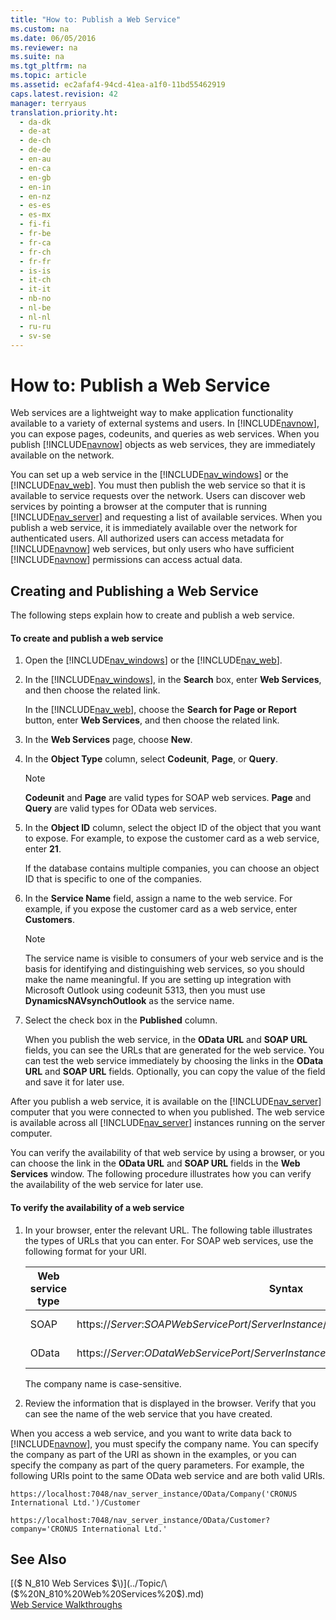 ```yaml
---
title: "How to: Publish a Web Service"
ms.custom: na
ms.date: 06/05/2016
ms.reviewer: na
ms.suite: na
ms.tgt_pltfrm: na
ms.topic: article
ms.assetid: ec2afaf4-94cd-41ea-a1f0-11bd55462919
caps.latest.revision: 42
manager: terryaus
translation.priority.ht: 
  - da-dk
  - de-at
  - de-ch
  - de-de
  - en-au
  - en-ca
  - en-gb
  - en-in
  - en-nz
  - es-es
  - es-mx
  - fi-fi
  - fr-be
  - fr-ca
  - fr-ch
  - fr-fr
  - is-is
  - it-ch
  - it-it
  - nb-no
  - nl-be
  - nl-nl
  - ru-ru
  - sv-se
---
```

# How to: Publish a Web Service
Web services are a lightweight way to make application functionality available to a variety of external systems and users. In [!INCLUDE[navnow](includes/navnow_md.md)], you can expose pages, codeunits, and queries as web services. When you publish [!INCLUDE[navnow](includes/navnow_md.md)] objects as web services, they are immediately available on the network.  
  
 You can set up a web service in the [!INCLUDE[nav_windows](includes/nav_windows_md.md)] or the [!INCLUDE[nav_web](includes/nav_web_md.md)]. You must then publish the web service so that it is available to service requests over the network. Users can discover web services by pointing a browser at the computer that is running [!INCLUDE[nav_server](includes/nav_server_md.md)] and requesting a list of available services. When you publish a web service, it is immediately available over the network for authenticated users. All authorized users can access metadata for [!INCLUDE[navnow](includes/navnow_md.md)] web services, but only users who have sufficient [!INCLUDE[navnow](includes/navnow_md.md)] permissions can access actual data.  
  
## Creating and Publishing a Web Service  
 The following steps explain how to create and publish a web service.  
  
#### To create and publish a web service  
  
1.  Open the [!INCLUDE[nav_windows](includes/nav_windows_md.md)] or the [!INCLUDE[nav_web](includes/nav_web_md.md)].  
  
2.  In the [!INCLUDE[nav_windows](includes/nav_windows_md.md)], in the **Search** box, enter **Web Services**, and then choose the related link.  
  
     In the [!INCLUDE[nav_web](includes/nav_web_md.md)], choose the **Search for Page or Report** button, enter **Web Services**, and then choose the related link.  
  
3.  In the **Web Services** page, choose **New**.  
  
4.  In the **Object Type** column, select **Codeunit**, **Page**, or **Query**.  
  
    > [!NOTE]  
    >  **Codeunit** and **Page** are valid types for SOAP web services. **Page** and **Query** are valid types for OData web services.  
  
5.  In the **Object ID** column, select the object ID of the object that you want to expose. For example, to expose the customer card as a web service, enter **21**.  
  
     If the database contains multiple companies, you can choose an object ID that is specific to one of the companies.  
  
6.  In the **Service Name** field, assign a name to the web service. For example, if you expose the customer card as a web service, enter **Customers**.  
  
    > [!NOTE]  
    >  The service name is visible to consumers of your web service and is the basis for identifying and distinguishing web services, so you should make the name meaningful. If you are setting up integration with Microsoft Outlook using codeunit 5313, then you must use **DynamicsNAVsynchOutlook** as the service name.  
  
7.  Select the check box in the **Published** column.  
  
     When you publish the web service, in the **OData URL** and **SOAP URL** fields, you can see the URLs that are generated for the web service. You can test the web service immediately by choosing the links in the **OData URL** and **SOAP URL** fields. Optionally, you can copy the value of the field and save it for later use.  
  
 After you publish a web service, it is available on the [!INCLUDE[nav_server](includes/nav_server_md.md)] computer that you were connected to when you published. The web service is available across all [!INCLUDE[nav_server](includes/nav_server_md.md)] instances running on the server computer.  
  
 You can verify the availability of that web service by using a browser, or you can choose the link in the **OData URL** and **SOAP URL** fields in the **Web Services** window. The following procedure illustrates how you can verify the availability of the web service for later use.  
  
#### To verify the availability of a web service  
  
1.  In your browser, enter the relevant URL. The following table illustrates the types of URLs that you can enter. For SOAP web services, use the following format for your URI.  
  
    |Web service type|Syntax|Example|  
    |----------------------|------------|-------------|  
    |SOAP|https:\/\/*Server*:*SOAPWebServicePort*\/*ServerInstance*\/WS\/*CompanyName*\/services\/|https:\/\/localhost:7047\/[!INCLUDE[nav_server_instance](includes/nav_server_instance_md.md)]\/WS\/CRONUS International Ltd.\/services\/|  
    |OData|https:\/\/*Server*:*ODataWebServicePort*\/*ServerInstance*\/OData\/Company\('*CompanyName*'\)|https:\/\/localhost:7048\/[!INCLUDE[nav_server_instance](includes/nav_server_instance_md.md)]\/OData\/Company\('CRONUS International Ltd.'\)|  
  
     The company name is case\-sensitive.  
  
2.  Review the information that is displayed in the browser. Verify that you can see the name of the web service that you have created.  
  
 When you access a web service, and you want to write data back to [!INCLUDE[navnow](includes/navnow_md.md)], you must specify the company name. You can specify the company as part of the URI as shown in the examples, or you can specify the company as part of the query parameters. For example, the following URIs point to the same OData web service and are both valid URIs.  
  
```  
https://localhost:7048/nav_server_instance/OData/Company('CRONUS International Ltd.')/Customer  
```  
  
```  
https://localhost:7048/nav_server_instance/OData/Customer?company='CRONUS International Ltd.'  
```  
  
## See Also  
 [\($ N\_810 Web Services $\)](../Topic/\($%20N_810%20Web%20Services%20$\).md)   
 [Web Service Walkthroughs](Web-Service-Walkthroughs.md)
